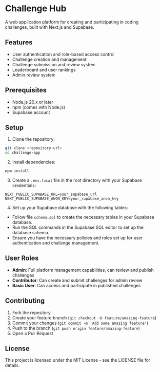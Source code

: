 # Challenge Hub

A web application platform for creating and participating in coding challenges, built with Next.js and Supabase.

## Features

- User authentication and role-based access control
- Challenge creation and management
- Challenge submission and review system
- Leaderboard and user rankings
- Admin review system

## Prerequisites

- Node.js 20.x or later
- npm (comes with Node.js)
- Supabase account

## Setup

1. Clone the repository:

```bash
git clone <repository-url>
cd challenge-app
```

2. Install dependencies:

```bash
npm install
```

3. Create a `.env.local` file in the root directory with your Supabase credentials:

```env
NEXT_PUBLIC_SUPABASE_URL=your_supabase_url
NEXT_PUBLIC_SUPABASE_ANON_KEY=your_supabase_anon_key
```

4. Set up your Supabase database with the following tables:

- Follow file `schema.sql` to create the necessary tables in your Supabase database.
- Run the SQL commands in the Supabase SQL editor to set up the database schema.
- Ensure you have the necessary policies and roles set up for user authentication and challenge management.

## User Roles

- **Admin**: Full platform management capabilities, can review and publish challenges
- **Contributor**: Can create and submit challenges for admin review
- **Basic User**: Can access and participate in published challenges

## Contributing

1. Fork the repository
2. Create your feature branch (`git checkout -b feature/amazing-feature`)
3. Commit your changes (`git commit -m 'Add some amazing feature'`)
4. Push to the branch (`git push origin feature/amazing-feature`)
5. Open a Pull Request

## License

This project is licensed under the MIT License - see the LICENSE file for details.
